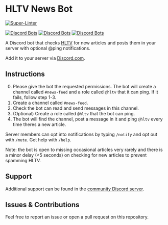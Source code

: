 # HLTV News Bot

[![Super-Linter](https://github.com/ivolong/hltv-news-bot/actions/workflows/super-linter.yml/badge.svg)](https://github.com/marketplace/actions/super-linter)

[![Discord Bots](https://top.gg/api/widget/status/745404733857988740.svg)](https://top.gg/bot/745404733857988740)
[![Discord Bots](https://top.gg/api/widget/servers/745404733857988740.svg)](https://top.gg/bot/745404733857988740)
[![Discord Bots](https://top.gg/api/widget/upvotes/745404733857988740.svg)](https://top.gg/bot/745404733857988740)

A Discord bot that checks [HLTV](https://hltv.org) for new articles and posts them in your server with optional @ping notifications.

Add it to your server via [Discord.com](https://discord.com/oauth2/authorize?client_id=745404733857988740&permissions=2416134160&scope=applications.commands%20bot).

## Instructions
0) Please give the bot the requested permissions. The bot will create a channel called `#news-feed` and a role called `@hltv` that it can ping. If it fails, follow step 1-3.
1) Create a channel called `#news-feed`.
2) Check the bot can read and send messages in this channel.
3) (Optional) Create a role called `@hltv` that the bot can ping.
4) The bot will find the channel, post a message in it and ping `@hltv` every time theres a new article.

Server members can opt into notifications by typing `/notify` and opt out with `/mute`.
Get help with `/help`.

Note: the bot is open to missing occasional articles very rarely and there is a minor delay (<5 seconds) on checking for new articles to prevent spamming HLTV.

## Support

Additional support can be found in the [community Discord server](https://discord.gg/dE3NFqTzEx).

## Issues & Contributions

Feel free to report an issue or open a pull request on this repository.
